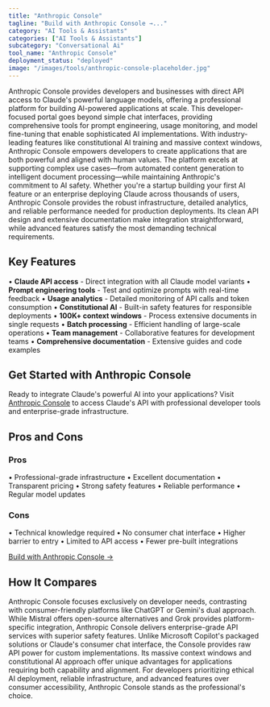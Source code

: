 ```yaml
---
title: "Anthropic Console"
tagline: "Build with Anthropic Console →..."
category: "AI Tools & Assistants"
categories: ["AI Tools & Assistants"]
subcategory: "Conversational Ai"
tool_name: "Anthropic Console"
deployment_status: "deployed"
image: "/images/tools/anthropic-console-placeholder.jpg"
---
```

Anthropic Console provides developers and businesses with direct API access to Claude's powerful language models, offering a professional platform for building AI-powered applications at scale. This developer-focused portal goes beyond simple chat interfaces, providing comprehensive tools for prompt engineering, usage monitoring, and model fine-tuning that enable sophisticated AI implementations. With industry-leading features like constitutional AI training and massive context windows, Anthropic Console empowers developers to create applications that are both powerful and aligned with human values. The platform excels at supporting complex use cases—from automated content generation to intelligent document processing—while maintaining Anthropic's commitment to AI safety. Whether you're a startup building your first AI feature or an enterprise deploying Claude across thousands of users, Anthropic Console provides the robust infrastructure, detailed analytics, and reliable performance needed for production deployments. Its clean API design and extensive documentation make integration straightforward, while advanced features satisfy the most demanding technical requirements.

## Key Features

• **Claude API access** - Direct integration with all Claude model variants
• **Prompt engineering tools** - Test and optimize prompts with real-time feedback
• **Usage analytics** - Detailed monitoring of API calls and token consumption
• **Constitutional AI** - Built-in safety features for responsible deployments
• **100K+ context windows** - Process extensive documents in single requests
• **Batch processing** - Efficient handling of large-scale operations
• **Team management** - Collaborative features for development teams
• **Comprehensive documentation** - Extensive guides and code examples

## Get Started with Anthropic Console

Ready to integrate Claude's powerful AI into your applications? Visit [Anthropic Console](https://console.anthropic.com) to access Claude's API with professional developer tools and enterprise-grade infrastructure.

## Pros and Cons

### Pros
• Professional-grade infrastructure
• Excellent documentation
• Transparent pricing
• Strong safety features
• Reliable performance
• Regular model updates

### Cons
• Technical knowledge required
• No consumer chat interface
• Higher barrier to entry
• Limited to API access
• Fewer pre-built integrations

[Build with Anthropic Console →](https://console.anthropic.com)

## How It Compares

Anthropic Console focuses exclusively on developer needs, contrasting with consumer-friendly platforms like ChatGPT or Gemini's dual approach. While Mistral offers open-source alternatives and Grok provides platform-specific integration, Anthropic Console delivers enterprise-grade API services with superior safety features. Unlike Microsoft Copilot's packaged solutions or Claude's consumer chat interface, the Console provides raw API power for custom implementations. Its massive context windows and constitutional AI approach offer unique advantages for applications requiring both capability and alignment. For developers prioritizing ethical AI deployment, reliable infrastructure, and advanced features over consumer accessibility, Anthropic Console stands as the professional's choice.